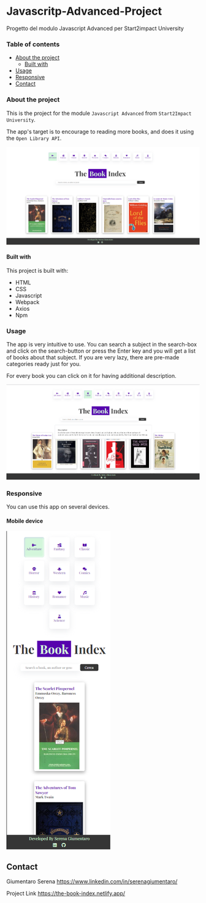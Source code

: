 # Javascritp-Advanced-Project
Progetto del modulo Javascript Advanced per Start2impact University

### Table of contents

- [About the project](#about-the-project)
  - [Built with](#built-with)
- [Usage](#usage)
- [Responsive](#responsive)
- [Contact](#contact)


### About the project

This is the project for the module `Javascript Advanced` from `Start2Impact University`.

The app's target is to encourage to reading more books, and does it using the `Open Library API`. 

![desktop image](./readme-img/the-book-index-web.png)

#### Built with

This project is built with:
- HTML
- CSS
- Javascript
- Webpack
- Axios
- Npm

### Usage

The app is very intuitive to use. 
You can search a subject in the search-box and click on the search-button or press the Enter key and you will get a list of books about that subject. 
If you are very lazy, there are pre-made categories ready just for you.

For every book you can click on it for having additional description.

![book's description](./readme-img/the-book-index-description.png)


### Responsive

You can use this app on several devices.

#### Mobile device

![mobile version](./readme-img/the-book-index-mobile.png)

## Contact

Giumentaro Serena https://www.linkedin.com/in/serenagiumentaro/

Project Link https://the-book-index.netlify.app/

